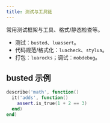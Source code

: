 ```yaml
---
title: 测试与工具链
---
```


常用测试框架与工具、格式/静态检查等。

- 测试：`busted`、`luassert`。
- 代码规范/格式化：`luacheck`、`stylua`。
- 打包：`luarocks`；调试：`mobdebug`。

## busted 示例

```lua
describe('math', function()
  it('adds', function()
    assert.is_true(1 + 2 == 3)
  end)
end)
```
